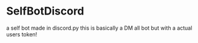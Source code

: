 # SelfBotDiscord
a self bot made in discord.py this is basically a DM all bot but with a actual users token!
